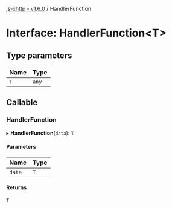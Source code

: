 [js-xhttp - v1.6.0](../README.md) / HandlerFunction

# Interface: HandlerFunction<T\>

## Type parameters

| Name | Type |
| :------ | :------ |
| `T` | `any` |

## Callable

### HandlerFunction

▸ **HandlerFunction**(`data`): `T`

#### Parameters

| Name | Type |
| :------ | :------ |
| `data` | `T` |

#### Returns

`T`
